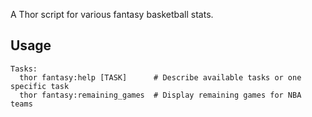 A Thor script for various fantasy basketball stats.

## Usage

    Tasks:
      thor fantasy:help [TASK]      # Describe available tasks or one specific task
      thor fantasy:remaining_games  # Display remaining games for NBA teams